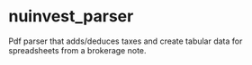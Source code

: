 # nuinvest_parser
Pdf parser that adds/deduces taxes and create tabular data for spreadsheets from a brokerage note.
